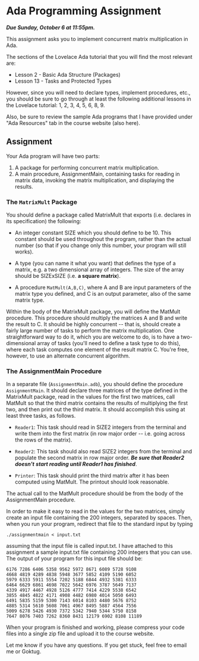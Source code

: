 # Ada Programming Assignment

***Due Sunday, October 6 at 11:55pm.***

This assignment asks you to implement concurrent matrix multiplication in Ada.

The sections of the Lovelace Ada tutorial that you will find the most relevant 
are:

- Lesson 2 - Basic Ada Structure (Packages)
- Lesson 13 - Tasks and Protected Types

However, since you will need to declare types, implement procedures, etc., you 
should be sure to go through at least the following additional lessons in the 
Lovelace tutorial: 1, 2, 3, 4, 5, 6, 8, 9.

Also, be sure to review the sample Ada programs that I have provided under "Ada 
Resources" tab in the course website (also here).

## Assignment

Your Ada program will have two parts:

1. A package for performing concurrent matrix multiplication.
2. A main procedure, AssignmentMain, containing tasks for reading in matrix 
   data, invoking the matrix multiplication, and displaying the results.

### The `MatrixMult` Package

You should define a package called MatrixMult that exports (i.e. declares in its 
specification) the following:

- An integer constant SIZE which you should define to be 10. This constant 
  should be used throughout the program, rather than the actual number (so that 
  if you change only this number, your program will still works).

- A type (you can name it what you want) that defines the type of a matrix, 
  e.g. a two dimensional array of integers. The size of the array should be 
  SIZExSIZE (i.e. **a square matrix**).

- A procedure `MatMult(A,B,C)`, where A and B are input parameters of the matrix 
  type you defined, and C is an output parameter, also of the same matrix type.

Within the body of the MatrixMult package, you will define the MatMult procedure. 
This procedure should multiply the matrices A and B and write the result to C. It 
should be highly concurrent -- that is, should create a fairly large number of 
tasks to perform the matrix multiplication. One straightforward way to do it, 
which you are welcome to do, is to have a two-dimensional array of tasks (you'll 
need to define a task type to do this), where each task computes one element of 
the result matrix C. You're free, however, to use an alternate concurrent 
algorithm.

### The AssignmentMain Procedure

In a separate file (`AssignmentMain.adb`), you should define the procedure 
`AssignmentMain`. It should declare three matrices of the type defined in the 
MatrixMult package, read in the values for the first two matrices, call MatMult 
so that the third matrix contains the results of multiplying the first two, and 
then print out the third matrix. It should accomplish this using at least three 
tasks, as follows.

- `Reader1`: This task should read in SIZE2 integers from the terminal and write 
  them into the first matrix (in row major order -- i.e. going across the rows 
  of the matrix).

- `Reader2`: This task should also read SIZE2 integers from the terminal and 
  populate the second matrix in row major order. _**Be sure that Reader2 doesn't**_
  _**start reading until Reader1 has finished**_.

- `Printer`: This task should print the third matrix after it has been computed 
  using MatMult. The printout should look reasonable.

The actual call to the MatMult procedure should be from the body of the 
AssignmentMain procedure.

In order to make it easy to read in the values for the two matrices, simply 
create an input file containing the 200 integers, separated by spaces. Then, 
when you run your program, redirect that file to the standard input by typing

`./assignmentmain < input.txt`

assuming that the input file is called input.txt. I have attached to this 
assignment a sample input.txt file containing 200 integers that you can use. The 
output of your program for this input file should be:

```
6176 7286 6406 5358 9562 5972 8671 6089 5728 9108
4668 4819 4289 4838 5948 3677 5852 4109 5190 6052
5979 6333 5911 5554 7202 5188 6844 4932 5381 6333
6464 6629 6861 4698 7022 5642 6976 3787 5649 7137
4339 4917 4467 4928 5126 4777 7414 4229 5538 6542
3855 4845 4822 4171 4908 4482 6980 4014 5050 6493
6491 5835 5159 5300 7143 6014 8103 4480 5676 8752
4885 5314 5610 5608 7061 4967 8495 5887 4564 7556
5009 6278 5426 4930 7372 5342 7940 5344 5750 8158
7647 8076 7403 7262 8360 8431 12179 6902 8108 11189
```

When your program is finished and working, please compress your code files into 
a single zip file and upload it to the course website.

Let me know if you have any questions. If you get stuck, feel free to email me 
or Goktug.
